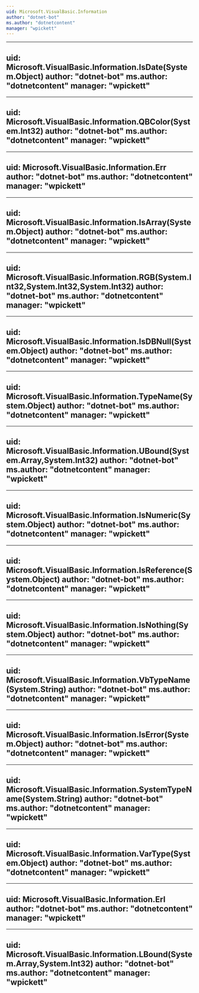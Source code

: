 ```yaml
---
uid: Microsoft.VisualBasic.Information
author: "dotnet-bot"
ms.author: "dotnetcontent"
manager: "wpickett"
---
```


---
uid: Microsoft.VisualBasic.Information.IsDate(System.Object)
author: "dotnet-bot"
ms.author: "dotnetcontent"
manager: "wpickett"
---

---
uid: Microsoft.VisualBasic.Information.QBColor(System.Int32)
author: "dotnet-bot"
ms.author: "dotnetcontent"
manager: "wpickett"
---

---
uid: Microsoft.VisualBasic.Information.Err
author: "dotnet-bot"
ms.author: "dotnetcontent"
manager: "wpickett"
---

---
uid: Microsoft.VisualBasic.Information.IsArray(System.Object)
author: "dotnet-bot"
ms.author: "dotnetcontent"
manager: "wpickett"
---

---
uid: Microsoft.VisualBasic.Information.RGB(System.Int32,System.Int32,System.Int32)
author: "dotnet-bot"
ms.author: "dotnetcontent"
manager: "wpickett"
---

---
uid: Microsoft.VisualBasic.Information.IsDBNull(System.Object)
author: "dotnet-bot"
ms.author: "dotnetcontent"
manager: "wpickett"
---

---
uid: Microsoft.VisualBasic.Information.TypeName(System.Object)
author: "dotnet-bot"
ms.author: "dotnetcontent"
manager: "wpickett"
---

---
uid: Microsoft.VisualBasic.Information.UBound(System.Array,System.Int32)
author: "dotnet-bot"
ms.author: "dotnetcontent"
manager: "wpickett"
---

---
uid: Microsoft.VisualBasic.Information.IsNumeric(System.Object)
author: "dotnet-bot"
ms.author: "dotnetcontent"
manager: "wpickett"
---

---
uid: Microsoft.VisualBasic.Information.IsReference(System.Object)
author: "dotnet-bot"
ms.author: "dotnetcontent"
manager: "wpickett"
---

---
uid: Microsoft.VisualBasic.Information.IsNothing(System.Object)
author: "dotnet-bot"
ms.author: "dotnetcontent"
manager: "wpickett"
---

---
uid: Microsoft.VisualBasic.Information.VbTypeName(System.String)
author: "dotnet-bot"
ms.author: "dotnetcontent"
manager: "wpickett"
---

---
uid: Microsoft.VisualBasic.Information.IsError(System.Object)
author: "dotnet-bot"
ms.author: "dotnetcontent"
manager: "wpickett"
---

---
uid: Microsoft.VisualBasic.Information.SystemTypeName(System.String)
author: "dotnet-bot"
ms.author: "dotnetcontent"
manager: "wpickett"
---

---
uid: Microsoft.VisualBasic.Information.VarType(System.Object)
author: "dotnet-bot"
ms.author: "dotnetcontent"
manager: "wpickett"
---

---
uid: Microsoft.VisualBasic.Information.Erl
author: "dotnet-bot"
ms.author: "dotnetcontent"
manager: "wpickett"
---

---
uid: Microsoft.VisualBasic.Information.LBound(System.Array,System.Int32)
author: "dotnet-bot"
ms.author: "dotnetcontent"
manager: "wpickett"
---
